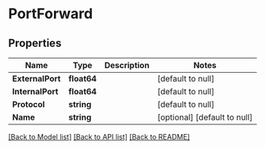 # PortForward

## Properties
Name | Type | Description | Notes
------------ | ------------- | ------------- | -------------
**ExternalPort** | **float64** |  | [default to null]
**InternalPort** | **float64** |  | [default to null]
**Protocol** | **string** |  | [default to null]
**Name** | **string** |  | [optional] [default to null]

[[Back to Model list]](../README.md#documentation-for-models) [[Back to API list]](../README.md#documentation-for-api-endpoints) [[Back to README]](../README.md)


